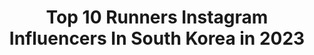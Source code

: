 ---
title: Top 10 Runners Instagram Influencers In South Korea in 2023
description: >-
  Find top runners Instagram influencers in South Korea in 2023. Most popular hashtags: #running #runner #run #workout.
platform: Instagram
hits: 9
text_top: Analyze the most popular Instagram influencers on inBeat.
text_bottom: Our search engine aggregates 9 Instagram influencers like this in South Korea for you to collaborate.
profiles:
  - username: "bibisister_j"
    fullname: >-
      전지영 쇼호스트  | 비비언니
    bio: >-
      🏆2020 beautycreator 2nd Runner ▫️봄온 아나운서 아카데미 교수진 | 프리랜서 방송인 ▫️문의사항 DM&카톡 > bibisister ⠀ 👇🏻#하루비움 구매링크
    location: "South Korea"
    followers: 73990
    engagement: 106
    commentsToLikes: 0.082590
    id: ck6towsgggjn20j71bgihivbc
    verified: false
    hashtags: "#ootd, #fitgirl, #running, #workout"
  - username: "smile.runner"
    fullname: >-
      일상이 우리가 가진 인생의 전부다.
    bio: >-
      🏃‍♀️마라톤 21년차 🎽@descente_kr Model 🏅15 산티아고 순례길 완주(800K) 🏆16 머슬매니아 스포츠모델 2위 🏅19 고비사막 마라톤 완주(250K) 🏅20 세계6대 마라톤 최종완주 예정
    location: "South Korea"
    followers: 24079
    engagement: 284
    commentsToLikes: 0.050917
    id: ck14ink4oga9o0i19docf5zwm
    verified: false
    hashtags: "#running, #jejuolle, #run, #runcop"
  - username: "noon.noonii_rd"
    fullname: >-
      눈누니
    bio: >-
      호다닥 달리자 호다닥⚡️ 🍒유튜브 "굿애프터눈눈" 🍊다섯번째 영상! 애프터샥 & 신제품 리뷰 !
    location: "South Korea"
    followers: 28568
    engagement: 644
    commentsToLikes: 0.026284
    id: ck5hpzc2ns85o0i11rfsahkp1
    verified: false
    hashtags: "#running, #tranggle, #runner, #tracking"
  - username: "haedong_e"
    fullname: >-
      러닝해영
    bio: >-
      📍[ #러닝해영] 유튜브 , 블로그 🏃🏻‍♀️ @descente_kr @redbullkr 20 Sport Model 🚴🏻‍♀️ @cephas_official 20 RE:FIND CUBE Ambassador ⛰
    location: "South Korea"
    followers: 17929
    engagement: 441
    commentsToLikes: 0.039018
    id: ck5pwe9opmf3u0i11g9yon7q9
    verified: false
    hashtags: "#crewlove, #feev, #plogging, #dnf"
  - username: "yuuummm.lee"
    fullname: >-
      Runner Gayoung
    bio: >-
      🇰🇷러너 가영~💕 #Columbiamontrail, #CEP 18 Berlin Marathon 19 Boston Marathon 20 Chicago Marathon Full 03:13:16 Half 01:25:04 10Km 00:38:44 👇윤미디어 유튜브
    location: "South Korea"
    followers: 17070
    engagement: 421
    commentsToLikes: 0.056681
    id: ck5hntrv9odjc0i11jn9uqycd
    verified: false
    hashtags: "#916, #trailrunning, #trailrun, #lifeplus"
  - username: "lemon.vibe"
    fullname: >-
      열정감성·철인꿈나무🌳
    bio: >-
      세상은 우리랑 함께 사는것💪🏻🌏 Go green🌱 _ 46:26 3:57:03 100K #러닝레몬 <동아일보> #영러너어워드🏅 <월간산> #산요가🍋 BAC 19/100 _ #산요레 #요가레몬 #기부레몬 contactlessYoga 120%즐겨벌여! 📺
    location: "South Korea"
    followers: 19828
    engagement: 299
    commentsToLikes: 0.042426
    id: ck6uidsf6ehy10j71jxshguv9
    verified: false
    hashtags: "#2020, #livesweat, #running, #pocarisweat"
  - username: "kimmongmong"
    fullname: >-
      김몽이
    bio: >-
      본격 건강해지기 프로젝트🏃‍♀️ 꾸준함이 답이다. #Marathon #Trailrunning #Triathlon
    location: "South Korea"
    followers: 32114
    engagement: 478
    commentsToLikes: 0.039720
    id: ck6uidthuei4b0j718nm9fqqo
    verified: false
    hashtags: "#running, #jeju, #bws, #riding"
  - username: "menshealth__korea"
    fullname: >-
      맨즈헬스 한국판 공식계정
    bio: >-
      심신의 밸런스에 최적의 메커니즘, 라이프핏스타일 매거진 ⬇️ 맨즈헬스 6월호 알라딘 구매 링크 ⬇️
    location: "South Korea"
    followers: 22599
    engagement: 84
    commentsToLikes: 0.007614
    id: ck5pwed5omfjc0i11o6r5d7o3
    verified: false
    hashtags: "#strength, #asics, #powerlifting, #mobility"
  - username: "dalssim_lee"
    fullname: >-
      ᴿᵘⁿⁿᵉʳ 달씸🦋
    bio: >-
      [매일의 힘] - #마라톤 / #트레일러닝 / #싸이클 ▫️𝟷𝟶𝙺 𝟺𝟹 ▫️𝟸𝟷𝙺 𝟷:𝟹𝟾 ▫️𝟺𝟸.𝟷𝟿𝟻𝙺 𝟹:𝟸𝟻 ·𝙿𝙾𝚂𝚈𝙺𝙾·𝙲𝙴𝙿·𝚁𝙴𝚅𝙾·𝙰𝙵𝚃𝙴𝚁𝚂𝙷𝙾𝙺𝚉·𝙵𝙾𝚂𝚄𝙼 ·𝙰𝚃𝙷𝙻𝙴𝚃𝙴 𝙰𝙼𝙱𝙰𝚂𝚂𝙰𝙳𝙾𝚁
    location: "South Korea"
    followers: 23715
    engagement: 558
    commentsToLikes: 0.027270
    id: ck5zyc47i9m3u0i1406j133ke
    verified: false
    hashtags: "#revo, #revokorea, #columbia, #posyko"
---